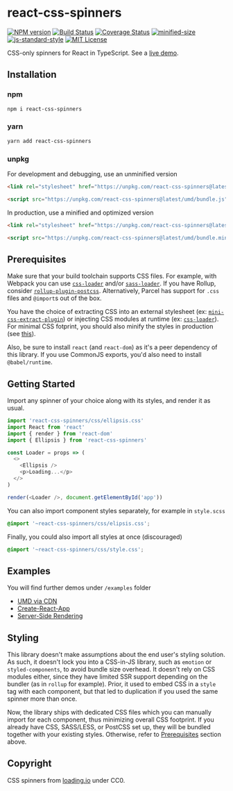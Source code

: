 # react-css-spinners

[![NPM version](https://img.shields.io/npm/v/react-css-spinners.svg)](https://www.npmjs.com/package/react-css-spinners)
[![Build Status](https://travis-ci.org/alex996/react-css-spinners.svg?branch=master)](https://travis-ci.org/alex996/react-css-spinners)
[![Coverage Status](https://coveralls.io/repos/github/alex996/react-css-spinners/badge.svg?branch=master)](https://coveralls.io/github/alex996/react-css-spinners?branch=master)
[![minified-size](https://img.shields.io/bundlephobia/min/react-css-spinners@latest.svg)](https://bundlephobia.com/result?p=react-css-spinners@latest)
[![js-standard-style](https://img.shields.io/badge/code%20style-standard-brightgreen.svg)](http://standardjs.com/)
[![MIT License](https://img.shields.io/npm/l/react-css-spinners.svg)](https://github.com/alex996/react-css-spinners/blob/master/LICENSE)

CSS-only spinners for React in TypeScript. See a [live demo](https://alex996.github.io/react-css-spinners).

## Installation

### npm

```sh
npm i react-css-spinners
```

### yarn

```sh
yarn add react-css-spinners
```

### unpkg

For development and debugging, use an unminified version

```html
<link rel="stylesheet" href="https://unpkg.com/react-css-spinners@latest/css/style.css" crossorigin="anonymous" />

<script src="https://unpkg.com/react-css-spinners@latest/umd/bundle.js" crossorigin></script>
```

In production, use a minified and optimized version

```html
<link rel="stylesheet" href="https://unpkg.com/react-css-spinners@latest/css/style.min.css" crossorigin="anonymous" />

<script src="https://unpkg.com/react-css-spinners@latest/umd/bundle.min.js" crossorigin></script>
```

## Prerequisites

Make sure that your build toolchain supports CSS files. For example, with Webpack you can use [`css-loader`](https://github.com/webpack-contrib/css-loader) and/or [`sass-loader`](https://github.com/webpack-contrib/sass-loader). If you have Rollup, consider [`rollup-plugin-postcss`](https://github.com/egoist/,rollup-plugin-postcss). Alternatively, Parcel has support for `.css` files and `@import`s out of the box.

You have the choice of extracting CSS into an external stylesheet (ex: [`mini-css-extract-plugin`](https://github.com/webpack-contrib/mini-css-extract-plugin)) or injecting CSS modules at runtime (ex: [`css-loader`](https://github.com/webpack-contrib/css-loader#modules)). For minimal CSS fotprint, you should also minify the styles in production (see [this](https://github.com/webpack-contrib/mini-css-extract-plugin#minimizing-for-production)).

Also, be sure to install `react` (and `react-dom`) as it's a peer dependency of this library. If you use CommonJS exports, you'd also need to install `@babel/runtime`.

## Getting Started

Import any spinner of your choice along with its styles, and render it as usual.

```js
import 'react-css-spinners/css/ellipsis.css'
import React from 'react'
import { render } from 'react-dom'
import { Ellipsis } from 'react-css-spinners'

const Loader = props => (
  <>
    <Ellipsis />
    <p>Loading...</p>
  </>
)

render(<Loader />, document.getElementById('app'))
```

You can also import component styles separately, for example in `style.scss`

```scss
@import '~react-css-spinners/css/elipsis.css';
```

Finally, you could also import all styles at once (discouraged)

```scss
@import '~react-css-spinners/css/style.css';
```

## Examples

You will find further demos under `/examples` folder

- [UMD via CDN](./examples/cdn)
- [Create-React-App](./examples/cra)
- [Server-Side Rendering](./examples/ssr)

## Styling

This library doesn't make assumptions about the end user's styling solution. As such, it doesn't lock you into a CSS-in-JS library, such as `emotion` or `styled-components`, to avoid bundle size overhead. It doesn't rely on CSS modules either, since they have limited SSR support depending on the bundler (as in `rollup` for example). Prior, it used to embed CSS in a `style` tag with each component, but that led to duplication if you used the same spinner more than once.

Now, the library ships with dedicated CSS files which you can manually import for each component, thus minimizing overall CSS footprint. If you already have CSS, SASS/LESS, or PostCSS set up, they will be bundled together with your existing styles. Otherwise, refer to [Prerequisites](#prerequisites) section above.

## Copyright

CSS spinners from [loading.io](https://loading.io) under CC0.
